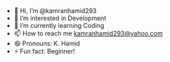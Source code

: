 - 👋 Hi, I’m @kamranhamid293
- 👀 I’m interested in Development
- 🌱 I’m currently learning Coding
- 📫 How to reach me kamranhamid293@yahoo.com
- 😄 Pronouns: K. Hamid
- ⚡ Fun fact: Beginner!

<!---
kamranhamid293/kamranhamid293 is a ✨ special ✨ repository because its `README.md` (this file) appears on your GitHub profile.
You can click the Preview link to take a look at your changes.
--->
